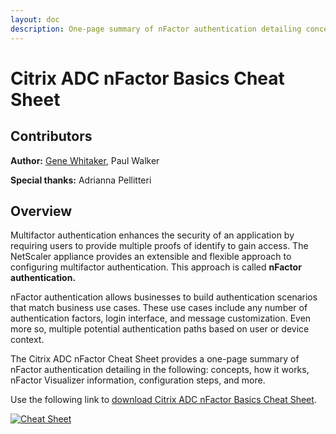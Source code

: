 ```yaml
---
layout: doc
description: One-page summary of nFactor authentication detailing concepts, how it works, nFactor Visualizer information, configuration steps, and more.
---
```

# Citrix ADC nFactor Basics Cheat Sheet

## Contributors

**Author:** [Gene Whitaker](mailto:gene.whitaker@citrix.com), Paul Walker

**Special thanks:** Adrianna Pellitteri

## Overview

Multifactor authentication enhances the security of an application by requiring users to provide multiple proofs of identify to gain access. The NetScaler appliance provides an extensible and flexible approach to configuring multifactor authentication. This approach is called **nFactor authentication.**

nFactor authentication allows businesses to build authentication scenarios that match business use cases. These use cases include any number of authentication factors, login interface, and message customization. Even more so, multiple potential authentication paths based on user or device context.

The Citrix ADC nFactor Cheat Sheet provides a one-page summary of nFactor authentication detailing in the following: concepts, how it works, nFactor Visualizer information, configuration steps, and more.

Use the following link to [download Citrix ADC nFactor Basics Cheat Sheet](/en-us/tech-zone/learn/downloads/diagrams-posters_cheat-sheet-adc-nfactor.pdf).

[![Cheat Sheet](/en-us/tech-zone/learn/media/diagrams-posters_cheat-sheet-adc-nfactor_1.png)](/en-us/tech-zone/learn/downloads/diagrams-posters_cheat-sheet-adc-nfactor.pdf)
